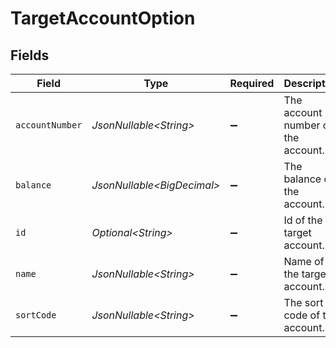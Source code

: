# TargetAccountOption


## Fields

| Field                              | Type                               | Required                           | Description                        |
| ---------------------------------- | ---------------------------------- | ---------------------------------- | ---------------------------------- |
| `accountNumber`                    | *JsonNullable\<String>*            | :heavy_minus_sign:                 | The account number of the account. |
| `balance`                          | *JsonNullable\<BigDecimal>*        | :heavy_minus_sign:                 | The balance of the account.        |
| `id`                               | *Optional\<String>*                | :heavy_minus_sign:                 | Id of the target account.          |
| `name`                             | *JsonNullable\<String>*            | :heavy_minus_sign:                 | Name of the target account.        |
| `sortCode`                         | *JsonNullable\<String>*            | :heavy_minus_sign:                 | The sort code of the account.      |